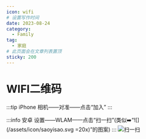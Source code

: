```yaml
---
icon: wifi
# 设置写作时间
date: 2023-08-24
category:
  - Family
tag:
  - 家庭
# 此页面会在文章列表置顶
sticky: 200
---
```

# WIFI二维码

:::tip iPhone
相机——对准——点击“加入”
:::

:::info 安卓
设置——WLAM——点击“扫一扫”(类似➡️“![](/assets/icon/saoyisao.svg =20x)”的图案)
:::
![扫一扫](https://pan.4a1801.life/d/Onedrive-4A1801/%E4%B8%AA%E4%BA%BA%E5%BB%BA%E7%AB%99/assets/img/wifi.png)
